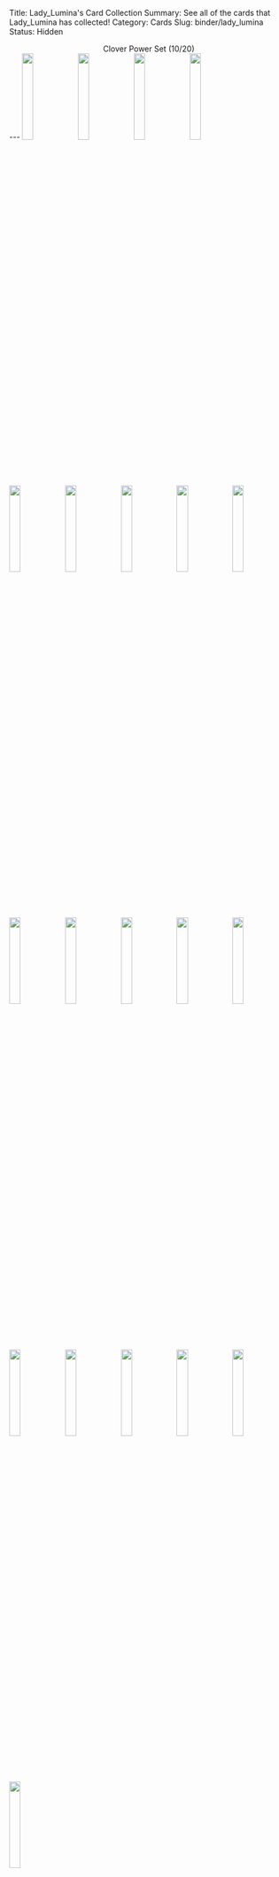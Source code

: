 Title: Lady_Lumina's Card Collection
Summary: See all of the cards that Lady_Lumina has collected!
Category: Cards
Slug: binder/lady_lumina
Status: Hidden

<center>Clover Power Set (10/20)</center>
---
<span title='1 Card'><a href='/card/21237ee9b3ca1/'><img src='/images/cards/21237ee9b3ca1-small.png' width='20%'></a></span><img src='/images/cards/back-small.png' width='20%'><span title='1 Card'><a href='/card/547c93afbd692/'><img src='/images/cards/547c93afbd692-small.png' width='20%'></a></span><span title='1 Card'><a href='/card/fc19809dc9183/'><img src='/images/cards/fc19809dc9183-small.png' width='20%'></a></span><span title='1 Card'><a href='/card/5728258ed23d4/'><img src='/images/cards/5728258ed23d4-small.png' width='20%'></a></span><img src='/images/cards/back-small.png' width='20%'><img src='/images/cards/back-small.png' width='20%'><span title='2 Cards'><a href='/card/b92b48f7f5e28/'><img src='/images/cards/b92b48f7f5e28-small.png' width='20%'></a></span><img src='/images/cards/back-small.png' width='20%'><span title='1 Card'><a href='/card/9489c9ff45ad10/'><img src='/images/cards/9489c9ff45ad10-small.png' width='20%'></a></span><span title='3 Cards'><a href='/card/7698bc91a42511/'><img src='/images/cards/7698bc91a42511-small.png' width='20%'></a></span><img src='/images/cards/back-small.png' width='20%'><img src='/images/cards/back-small.png' width='20%'><img src='/images/cards/back-small.png' width='20%'><span title='1 Card'><a href='/card/8afda7024ce515/'><img src='/images/cards/8afda7024ce515-small.png' width='20%'></a></span><span title='2 Cards'><a href='/card/47e418648ab716/'><img src='/images/cards/47e418648ab716-small.png' width='20%'></a></span><img src='/images/cards/back-small.png' width='20%'><span title='2 Cards'><a href='/card/19d6ffca4e1818/'><img src='/images/cards/19d6ffca4e1818-small.png' width='20%'></a></span><img src='/images/cards/back-small.png' width='20%'><img src='/images/cards/back-small.png' width='20%'><center>Radish Riot Set (2/20)</center>
---
<img src='/images/cards/back-small.png' width='20%'><span title='1 Card'><a href='/card/ebac18703723/'><img src='/images/cards/ebac18703723-small.png' width='20%'></a></span><img src='/images/cards/back-small.png' width='20%'><img src='/images/cards/back-small.png' width='20%'><img src='/images/cards/back-small.png' width='20%'><img src='/images/cards/back-small.png' width='20%'><span title='1 Card'><a href='/card/f5240da30028/'><img src='/images/cards/f5240da30028-small.png' width='20%'></a></span><img src='/images/cards/back-small.png' width='20%'><img src='/images/cards/back-small.png' width='20%'><img src='/images/cards/back-small.png' width='20%'><img src='/images/cards/back-small.png' width='20%'><img src='/images/cards/back-small.png' width='20%'><img src='/images/cards/back-small.png' width='20%'><img src='/images/cards/back-small.png' width='20%'><img src='/images/cards/back-small.png' width='20%'><img src='/images/cards/back-small.png' width='20%'><img src='/images/cards/back-small.png' width='20%'><img src='/images/cards/back-small.png' width='20%'><img src='/images/cards/back-small.png' width='20%'><img src='/images/cards/back-small.png' width='20%'>
---
<center><h2>Event Cards (1)</h2></center>
---
<center><a href='/card/364608a3e2f1/'><img src='/images/cards/364608a3e2f1-small.png' width='20%'></a></center>